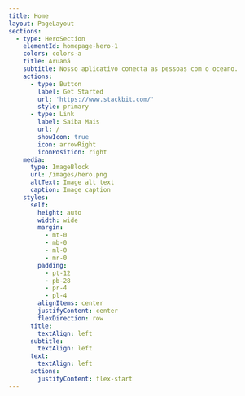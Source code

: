 ```yaml
---
title: Home
layout: PageLayout
sections:
  - type: HeroSection
    elementId: homepage-hero-1
    colors: colors-a
    title: Aruanã
    subtitle: Nosso aplicativo conecta as pessoas com o oceano.
    actions:
      - type: Button
        label: Get Started
        url: 'https://www.stackbit.com/'
        style: primary
      - type: Link
        label: Saiba Mais
        url: /
        showIcon: true
        icon: arrowRight
        iconPosition: right
    media:
      type: ImageBlock
      url: /images/hero.png
      altText: Image alt text
      caption: Image caption
    styles:
      self:
        height: auto
        width: wide
        margin:
          - mt-0
          - mb-0
          - ml-0
          - mr-0
        padding:
          - pt-12
          - pb-28
          - pr-4
          - pl-4
        alignItems: center
        justifyContent: center
        flexDirection: row
      title:
        textAlign: left
      subtitle:
        textAlign: left
      text:
        textAlign: left
      actions:
        justifyContent: flex-start
---
```

